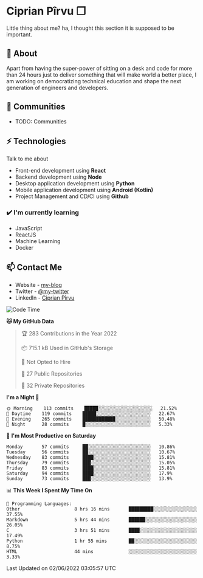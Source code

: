 # Ciprian Pîrvu ❐

Little thing about me? ha, I thought this section it is supposed to be important.

## 🧐 About

Apart from having the super-power of sitting on a desk and code for more than 24 hours just to deliver something that will make world a better place, I am working on democratizing technical education and shape the next generation of engineers and developers.

## 👯 Communities

-   TODO: Communities

## ⚡ Technologies

Talk to me about

-   Front-end development using **React**
-   Backend development using **Node**
-   Desktop application development using **Python**
-   Mobile application development using **Android (Kotlin)**
-   Project Management and CD/CI using **Github**

### ✔️ I'm currently learning

-   JavaScript
-   ReactJS
-   Machine Learning
-   Docker

## 📫 Contact Me

-   Website - [my-blog]()
-   Twitter - [@my-twitter]()
-   LinkedIn - [Ciprian Pîrvu](https://www.linkedin.com/in/p%C3%AErvu-ciprian-cristian-4415991b1/)

<!--START_SECTION:waka-->
![Code Time](http://img.shields.io/badge/Code%20Time-1%2C230%20hrs%2014%20mins-blue)

**🐱 My GitHub Data** 

> 🏆 283 Contributions in the Year 2022
 > 
> 📦 715.1 kB Used in GitHub's Storage 
 > 
> 🚫 Not Opted to Hire
 > 
> 📜 27 Public Repositories 
 > 
> 🔑 32 Private Repositories  
 > 
**I'm a Night 🦉** 

```text
🌞 Morning    113 commits    █████░░░░░░░░░░░░░░░░░░░░   21.52% 
🌆 Daytime    119 commits    █████░░░░░░░░░░░░░░░░░░░░   22.67% 
🌃 Evening    265 commits    ████████████░░░░░░░░░░░░░   50.48% 
🌙 Night      28 commits     █░░░░░░░░░░░░░░░░░░░░░░░░   5.33%

```
📅 **I'm Most Productive on Saturday** 

```text
Monday       57 commits     ██░░░░░░░░░░░░░░░░░░░░░░░   10.86% 
Tuesday      56 commits     ██░░░░░░░░░░░░░░░░░░░░░░░   10.67% 
Wednesday    83 commits     ████░░░░░░░░░░░░░░░░░░░░░   15.81% 
Thursday     79 commits     ███░░░░░░░░░░░░░░░░░░░░░░   15.05% 
Friday       83 commits     ████░░░░░░░░░░░░░░░░░░░░░   15.81% 
Saturday     94 commits     ████░░░░░░░░░░░░░░░░░░░░░   17.9% 
Sunday       73 commits     ███░░░░░░░░░░░░░░░░░░░░░░   13.9%

```


📊 **This Week I Spent My Time On** 

```text
💬 Programming Languages: 
Other                    8 hrs 16 mins       █████████░░░░░░░░░░░░░░░░   37.55% 
Markdown                 5 hrs 44 mins       ██████░░░░░░░░░░░░░░░░░░░   26.05% 
C                        3 hrs 51 mins       ████░░░░░░░░░░░░░░░░░░░░░   17.49% 
Python                   1 hr 55 mins        ██░░░░░░░░░░░░░░░░░░░░░░░   8.75% 
HTML                     44 mins             ░░░░░░░░░░░░░░░░░░░░░░░░░   3.33%

```


 Last Updated on 02/06/2022 03:05:57 UTC
<!--END_SECTION:waka-->
